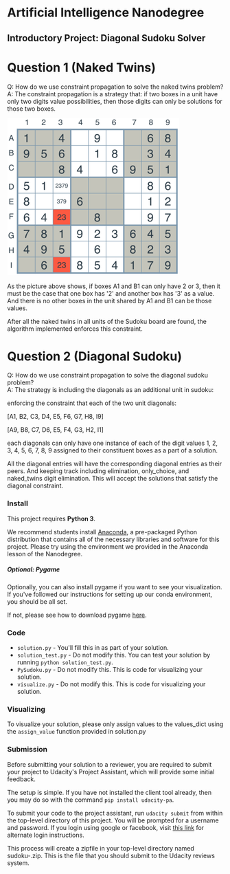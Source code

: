 # Artificial Intelligence Nanodegree
## Introductory Project: Diagonal Sudoku Solver

# Question 1 (Naked Twins)
Q: How do we use constraint propagation to solve the naked twins problem?  
A: The constraint propagation is a strategy that: if two boxes in a unit have only two digits value possibilities, then those digits can only be solutions for those two boxes. 

![naked-twins](images/naked-twins.png)

As the picture above shows, if boxes A1 and B1 can only have 2 or 3, then it must be the case that one box has '2' and another box has '3' as a value. And there is no other boxes in the unit shared by A1 and B1 can be those values. 

After all the naked twins in all units of the Sudoku board are found, the algorithm implemented enforces this constraint. 

# Question 2 (Diagonal Sudoku)
Q: How do we use constraint propagation to solve the diagonal sudoku problem?  
A: The strategy is including the diagonals as an additional unit in sudoku:

enforcing the constraint that each of the two unit diagonals:  

[A1, B2, C3, D4, E5, F6, G7, H8, I9]  

[A9, B8, C7, D6, E5, F4, G3, H2, I1]  

each diagonals can only have one instance of each of the digit values 1, 2, 3, 4, 5, 6, 7, 8, 9 assigned to their constituent boxes as a part of a solution.  

All the diagonal entries will have the corresponding diagonal entries as their peers. 
And keeping track including elimination, only_choice, and naked_twins digit elimination. 
This will accept the solutions that satisfy the diagonal constraint. 

### Install

This project requires **Python 3**.

We recommend students install [Anaconda](https://www.continuum.io/downloads), a pre-packaged Python distribution that contains all of the necessary libraries and software for this project. 
Please try using the environment we provided in the Anaconda lesson of the Nanodegree.

##### Optional: Pygame

Optionally, you can also install pygame if you want to see your visualization. If you've followed our instructions for setting up our conda environment, you should be all set.

If not, please see how to download pygame [here](http://www.pygame.org/download.shtml).

### Code

* `solution.py` - You'll fill this in as part of your solution.
* `solution_test.py` - Do not modify this. You can test your solution by running `python solution_test.py`.
* `PySudoku.py` - Do not modify this. This is code for visualizing your solution.
* `visualize.py` - Do not modify this. This is code for visualizing your solution.

### Visualizing

To visualize your solution, please only assign values to the values_dict using the `assign_value` function provided in solution.py

### Submission
Before submitting your solution to a reviewer, you are required to submit your project to Udacity's Project Assistant, which will provide some initial feedback.  

The setup is simple.  If you have not installed the client tool already, then you may do so with the command `pip install udacity-pa`.  

To submit your code to the project assistant, run `udacity submit` from within the top-level directory of this project.  You will be prompted for a username and password.  If you login using google or facebook, visit [this link](https://project-assistant.udacity.com/auth_tokens/jwt_login) for alternate login instructions.

This process will create a zipfile in your top-level directory named sudoku-<id>.zip.  This is the file that you should submit to the Udacity reviews system.

